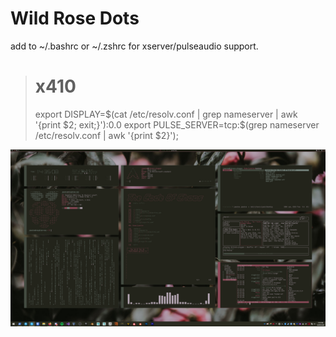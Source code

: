 # Wild Rose Dots
add to ~/.bashrc or ~/.zshrc for xserver/pulseaudio support.  
># x410
>export DISPLAY=$(cat /etc/resolv.conf | grep nameserver | awk '{print $2; exit;}'):0.0
>export PULSE_SERVER=tcp:$(grep nameserver /etc/resolv.conf | awk '{print $2}');

![Wild Rose](https://github.com/PumkinNymph/dotfiles/blob/master/images/Wild%20Rose.png)
